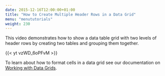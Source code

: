 ```yaml
---
date: 2015-12-16T12:00:00+01:00
title: "How to Create Multiple Header Rows in a Data Grid"
menu: "menututorials"
weight: 230
---
```


This video demonstrates how to show a data table grid with two levels of header rows by creating two tables and grouping them together.

{{< yt vzWD_6oPFvM >}}

To learn about how to format cells in a data grid see our documentation on [Working with Data Grids](https://docs.balsamiq.com/desktop/datagrids/).